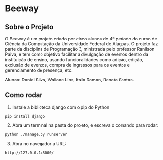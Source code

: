 # Beeway
## Sobre o Projeto
O Beeway é um projeto criado por cinco alunos do 4º período do curso de Ciência da Computação da Universidade Federal de Alagoas. O projeto faz parte da disciplina de Programação 3, ministrada pelo professor Ranilson Paiva, e tem como objetivo facilitar a divulgação de eventos dentro da instituição de ensino, usando funcionalidades como adição, edição, exclusão de eventos, compra de ingressos para os eventos e gerenciamento de presença, etc.

Alunos:
Daniel Silva,
Wallace Lins,
Itallo Ramon,
Renato Santos.


## Como rodar
1. Instale a biblioteca django com o pip do Python
``` 
pip install django 
```
2. Abra um terminal na pasta do projeto, e escreva o comando para rodar:
```
python ./manage.py runserver
```
3. Abra no navegador a URL:
```
http://127.0.0.1:8000/
```
